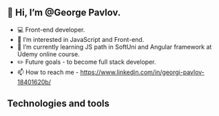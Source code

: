 ## **👋 Hi, I’m @George Pavlov.**
- 💻 Front-end developer.
- 👀 I’m interested in JavaScript and Front-end.
- 🌱 I’m currently learning JS path in SoftUni and Angular framework at Udemy online course.
- ✏️ Future goals - to become full stack developer.
- 📫 How to reach me - https://www.linkedin.com/in/georgi-pavlov-18401620b/


## **Technologies and tools**
<link rel="stylesheet" href="https://cdn.jsdelivr.net/gh/devicons/devicon@v2.15.1/devicon.min.css">
